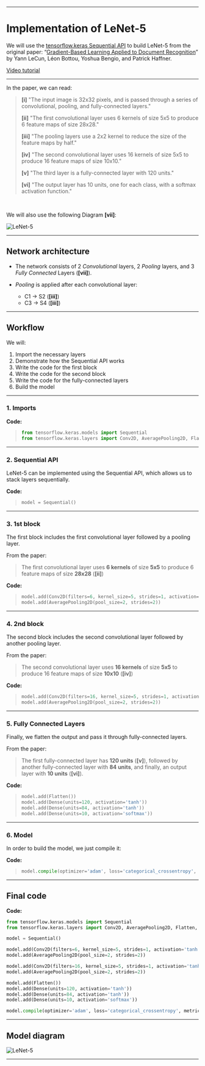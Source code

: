 
---

# Implementation of LeNet-5

We will use the [tensorflow.keras Sequential API](https://www.tensorflow.org/guide/keras/sequential_model) to build LeNet-5 from the original paper: “[Gradient-Based Learning Applied to Document Recognition](http://yann.lecun.com/exdb/publis/pdf/lecun-98.pdf)” by Yann LeCun, Léon Bottou, Yoshua Bengio, and Patrick Haffner.

[Video tutorial](https://www.youtube.com/watch?v=rFpzCPcI6O0&list=PLaPdEEY26UXyE3UchW0C742xh542yh0yI&index=1)

---

In the paper, we can read:

>**[i]** "The input image is 32x32 pixels, and is passed through a series of convolutional, pooling, and fully-connected layers."
>
>**[ii]** "The first convolutional layer uses 6 kernels of size 5x5 to produce 6 feature maps of size 28x28."
>
>**[iii]** "The pooling layers use a 2x2 kernel to reduce the size of the feature maps by half."
>
>**[iv]** "The second convolutional layer uses 16 kernels of size 5x5 to produce 16 feature maps of size 10x10."
>
>**[v]** "The third layer is a fully-connected layer with 120 units."
>
>**[vi]** "The output layer has 10 units, one for each class, with a softmax activation function."

<br>

We will also use the following Diagram **[vii]**:

![LeNet-5](https://raw.githubusercontent.com/entbappy/Branching-tutorial/master/lenet/lenet-5.png)

---

## Network architecture

- The network consists of 2 *Convolutional* layers, 2 *Pooling* layers, and 3 *Fully Connected* Layers (**[vii]**).

- *Pooling* is applied after each convolutional layer:
  - C1 → S2 (**[iii]**)
  - C3 → S4 (**[iii]**)

---

## Workflow
We will:
1. Import the necessary layers
2. Demonstrate how the Sequential API works
3. Write the code for the first block
4. Write the code for the second block
5. Write the code for the fully-connected layers
6. Build the model

---

### 1. Imports
**Code:**
>```python
>from tensorflow.keras.models import Sequential
>from tensorflow.keras.layers import Conv2D, AveragePooling2D, Flatten, Dense
>```

---

### 2. Sequential API
LeNet-5 can be implemented using the Sequential API, which allows us to stack layers sequentially.

**Code:**
>```python
>model = Sequential()
>```

---

### 3. 1st block
The first block includes the first convolutional layer followed by a pooling layer.

From the paper:

>The first convolutional layer uses **6 kernels** of size **5x5** to produce 6 feature maps of size **28x28** (**[ii]**)

**Code:**

>```python
>model.add(Conv2D(filters=6, kernel_size=5, strides=1, activation='tanh', input_shape=(32, 32, 1)))
>model.add(AveragePooling2D(pool_size=2, strides=2))
>```

---

### 4. 2nd block
The second block includes the second convolutional layer followed by another pooling layer.

From the paper:

>The second convolutional layer uses **16 kernels** of size **5x5** to produce 16 feature maps of size **10x10** (**[iv]**)

**Code:**

>```python
>model.add(Conv2D(filters=16, kernel_size=5, strides=1, activation='tanh'))
>model.add(AveragePooling2D(pool_size=2, strides=2))
>```

---

### 5. Fully Connected Layers
Finally, we flatten the output and pass it through fully-connected layers.

From the paper:

>The first fully-connected layer has **120 units** (**[v]**), followed by another fully-connected layer with **84 units**, and finally, an output layer with **10 units** (**[vi]**).

**Code:**
>```python
>model.add(Flatten())
>model.add(Dense(units=120, activation='tanh'))
>model.add(Dense(units=84, activation='tanh'))
>model.add(Dense(units=10, activation='softmax'))
>```

---

### 6. Model

In order to build the model, we just compile it:

**Code:**
>```python
>model.compile(optimizer='adam', loss='categorical_crossentropy', metrics=['accuracy'])
>```

---

## Final code

**Code:**
```python
from tensorflow.keras.models import Sequential
from tensorflow.keras.layers import Conv2D, AveragePooling2D, Flatten, Dense

model = Sequential()

model.add(Conv2D(filters=6, kernel_size=5, strides=1, activation='tanh', input_shape=(32, 32, 1)))
model.add(AveragePooling2D(pool_size=2, strides=2))

model.add(Conv2D(filters=16, kernel_size=5, strides=1, activation='tanh'))
model.add(AveragePooling2D(pool_size=2, strides=2))

model.add(Flatten())
model.add(Dense(units=120, activation='tanh'))
model.add(Dense(units=84, activation='tanh'))
model.add(Dense(units=10, activation='softmax'))

model.compile(optimizer='adam', loss='categorical_crossentropy', metrics=['accuracy'])
```

---

## Model diagram

![LeNet-5](https://raw.githubusercontent.com/entbappy/Branching-tutorial/master/lenet/arch.jpg)


---
